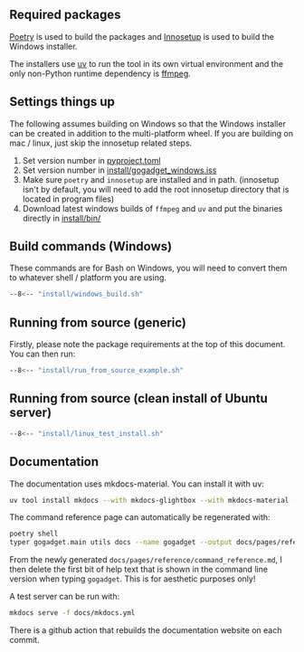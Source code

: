 ## Required packages

[Poetry](https://python-poetry.org) is used to build the packages and [Innosetup](https://jrsoftware.org/isinfo.php) is used to build the Windows installer.

The installers use [uv](https://docs.astral.sh/uv/) to run the tool in its own virtual environment and the only non-Python runtime dependency is [ffmpeg](https://ffmpeg.org).

## Settings things up

The following assumes building on Windows so that the Windows installer can be created in addition to the multi-platform wheel. If you are building on mac / linux, just skip the innosetup related steps.

1. Set version number in [pyproject.toml](https://github.com/jonathanfox5/gogadget/blob/main/pyproject.toml)
2. Set version number in [install/gogadget_windows.iss](https://github.com/jonathanfox5/gogadget/blob/main/install/gogadget_windows.iss)
3. Make sure `poetry` and `innosetup` are installed and in path. (innosetup isn't by default, you will need to add the root innosetup directory that is located in program files)
4. Download latest windows builds of `ffmpeg` and `uv` and put the binaries directly in [install/bin/](https://github.com/jonathanfox5/gogadget/tree/main/install/bin/)

## Build commands (Windows)

These commands are for Bash on Windows, you will need to convert them to whatever shell / platform you are using.

```sh title="install/windows_build.sh"
--8<-- "install/windows_build.sh"
```

## Running from source (generic)

Firstly, please note the package requirements at the top of this document. You can then run:

```sh title="install/run_from_source_example.sh"
--8<-- "install/run_from_source_example.sh"
```

## Running from source (clean install of Ubuntu server)

```sh title="install/linux_test_install.sh"
--8<-- "install/linux_test_install.sh"
```

## Documentation

The documentation uses mkdocs-material. You can install it with uv:

```sh
uv tool install mkdocs --with mkdocs-glightbox --with mkdocs-material --with mdx-truly-sane-lists --with mkdocs-minify-plugin
```

The command reference page can automatically be regenerated with:

```sh
poetry shell
typer gogadget.main utils docs --name gogadget --output docs/pages/reference/command_reference.md
```

From the newly generated `docs/pages/reference/command_reference.md`, I then delete the first bit of help text that is shown in the command line version when typing `gogadget`. This is for aesthetic purposes only!

A test server can be run with:

```sh
mkdocs serve -f docs/mkdocs.yml
```

There is a github action that rebuilds the documentation website on each commit.
